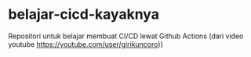 # belajar-cicd-kayaknya
Repositori untuk belajar membuat CI/CD lewat Github Actions (dari video youtube https://youtube.com/user/girikuncoro))
